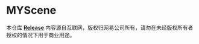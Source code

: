 # MYScene

本仓库 **[Release](https://github.com/CatSh1tOne/MYScene/releases)** 内容源自互联网，版权归网易公司所有，请勿在未经版权所有者授权的情况下用于商业用途。
